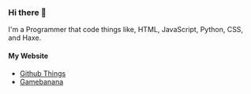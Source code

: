 ### Hi there 👋

I'm a Programmer that code things like, HTML, JavaScript, Python, CSS, and Haxe.

#### My Website
- [Github Things](https://whitty20012.github.io/)
- [Gamebanana](https://gamebanana.com/members/1931576)
